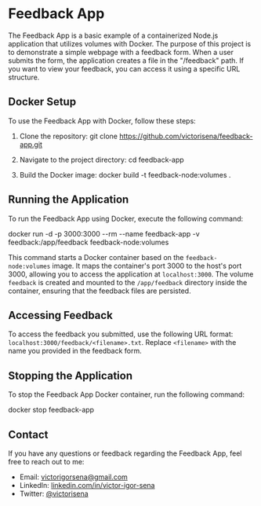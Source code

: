 # Feedback App

The Feedback App is a basic example of a containerized Node.js application that utilizes volumes with Docker. The purpose of this project is to demonstrate a simple webpage with a feedback form. When a user submits the form, the application creates a file in the "/feedback" path. If you want to view your feedback, you can access it using a specific URL structure.

## Docker Setup

To use the Feedback App with Docker, follow these steps:

1. Clone the repository:
git clone https://github.com/victorisena/feedback-app.git

2. Navigate to the project directory:
cd feedback-app

3. Build the Docker image:
docker build -t feedback-node:volumes .

## Running the Application

To run the Feedback App using Docker, execute the following command:

docker run -d -p 3000:3000 --rm --name feedback-app -v feedback:/app/feedback feedback-node:volumes

This command starts a Docker container based on the `feedback-node:volumes` image. It maps the container's port 3000 to the host's port 3000, allowing you to access the application at `localhost:3000`. The volume `feedback` is created and mounted to the `/app/feedback` directory inside the container, ensuring that the feedback files are persisted.

## Accessing Feedback

To access the feedback you submitted, use the following URL format: `localhost:3000/feedback/<filename>.txt`. Replace `<filename>` with the name you provided in the feedback form.

## Stopping the Application

To stop the Feedback App Docker container, run the following command:

docker stop feedback-app

## Contact

If you have any questions or feedback regarding the Feedback App, feel free to reach out to me:

* Email: victorigorsena@gmail.com
* LinkedIn: [linkedin.com/in/victor-igor-sena](https://www.linkedin.com/in/victor-igor-sena/)
* Twitter: [@victorisena](https://twitter.com/victorisena)